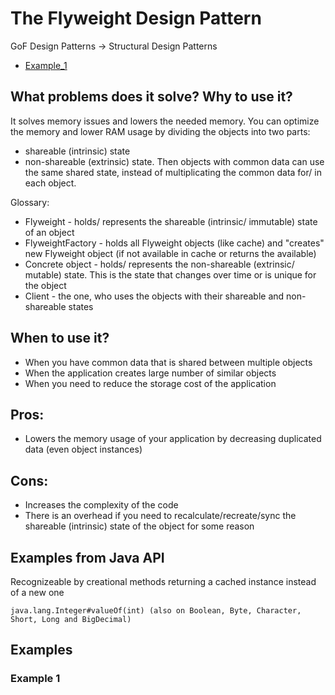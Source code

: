 # The Flyweight Design Pattern

GoF Design Patterns -> Structural Design Patterns

- [Example_1](https://github.com/Iretha/ebook-design-patterns/tree/master/src/com/smdev/gof/structural/flyweight) 

## What problems does it solve? Why to use it?
It solves memory issues and lowers the needed memory. 
You can optimize the memory and lower RAM usage by dividing the objects into two parts:
- shareable (intrinsic) state 
- non-shareable (extrinsic) state.
Then objects with common data can use the same shared state, instead of multiplicating the common data for/ in each object.

Glossary:
- Flyweight - holds/ represents the shareable (intrinsic/ immutable) state of an object
- FlyweightFactory - holds all Flyweight objects (like cache) and "creates" new Flyweight object (if not available in cache or returns the available)
- Concrete object - holds/ represents the non-shareable (extrinsic/ mutable) state. This is the state that changes over time or is unique for the object
- Client - the one, who uses the objects with their shareable and non-shareable states

## When to use it?
- When you have common data that is shared between multiple objects
- When the application creates large number of similar objects
- When you need to reduce the storage cost of the application

## Pros:
- Lowers the memory usage of your application by decreasing duplicated data (even object instances)

## Cons:
- Increases the complexity of the code
- There is an overhead if you need to recalculate/recreate/sync the shareable (intrinsic) state of the object for some reason

## Examples from Java API
Recognizeable by creational methods returning a cached instance instead of a new one
```
java.lang.Integer#valueOf(int) (also on Boolean, Byte, Character, Short, Long and BigDecimal)
```
## Examples

### Example 1

